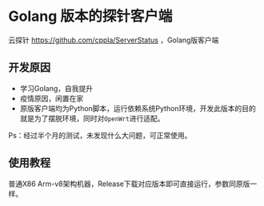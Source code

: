 # Golang 版本的探针客户端

云探针 https://github.com/cppla/ServerStatus ，Golang版客户端

## 开发原因

- 学习Golang，自我提升
- 疫情原因，闲置在家
- 原版客户端均为Python脚本，运行依赖系统Python环境，开发此版本的目的就是为了摆脱环境，同时对`OpenWrt`进行适配。

Ps：经过半个月的测试，未发现什么大问题，可正常使用。

## 使用教程  

普通X86 Arm-v8架构机器，Release下载对应版本即可直接运行，参数同原版一样。
